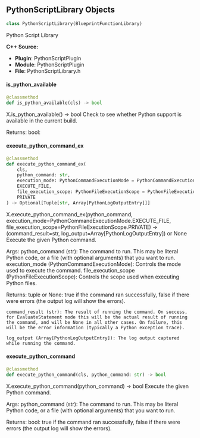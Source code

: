 ## PythonScriptLibrary Objects

```python
class PythonScriptLibrary(BlueprintFunctionLibrary)
```

Python Script Library

**C++ Source:**

- **Plugin**: PythonScriptPlugin
- **Module**: PythonScriptPlugin
- **File**: PythonScriptLibrary.h

<a id="unreal.PythonScriptLibrary.is_python_available"></a>

#### is_python_available

```python
@classmethod
def is_python_available(cls) -> bool
```

X.is_python_available() -> bool
Check to see whether Python support is available in the current build.

Returns:
    bool:

<a id="unreal.PythonScriptLibrary.execute_python_command_ex"></a>

#### execute_python_command_ex

```python
@classmethod
def execute_python_command_ex(
    cls,
    python_command: str,
    execution_mode: PythonCommandExecutionMode = PythonCommandExecutionMode.
    EXECUTE_FILE,
    file_execution_scope: PythonFileExecutionScope = PythonFileExecutionScope.
    PRIVATE
) -> Optional[Tuple[str, Array[PythonLogOutputEntry]]]
```

X.execute_python_command_ex(python_command, execution_mode=PythonCommandExecutionMode.EXECUTE_FILE, file_execution_scope=PythonFileExecutionScope.PRIVATE) -> (command_result=str, log_output=Array[PythonLogOutputEntry]) or None
Execute the given Python command.

Args:
    python_command (str): The command to run. This may be literal Python code, or a file (with optional arguments) that you want to run.
    execution_mode (PythonCommandExecutionMode): Controls the mode used to execute the command.
    file_execution_scope (PythonFileExecutionScope): Controls the scope used when executing Python files.

Returns:
    tuple or None: true if the command ran successfully, false if there were errors (the output log will show the errors).

    command_result (str): The result of running the command. On success, for EvaluateStatement mode this will be the actual result of running the command, and will be None in all other cases. On failure, this will be the error information (typically a Python exception trace).

    log_output (Array[PythonLogOutputEntry]): The log output captured while running the command.

<a id="unreal.PythonScriptLibrary.execute_python_command"></a>

#### execute_python_command

```python
@classmethod
def execute_python_command(cls, python_command: str) -> bool
```

X.execute_python_command(python_command) -> bool
Execute the given Python command.

Args:
    python_command (str): The command to run. This may be literal Python code, or a file (with optional arguments) that you want to run.

Returns:
    bool: true if the command ran successfully, false if there were errors (the output log will show the errors).

<a id="unreal.PythonObjectHandle"></a>